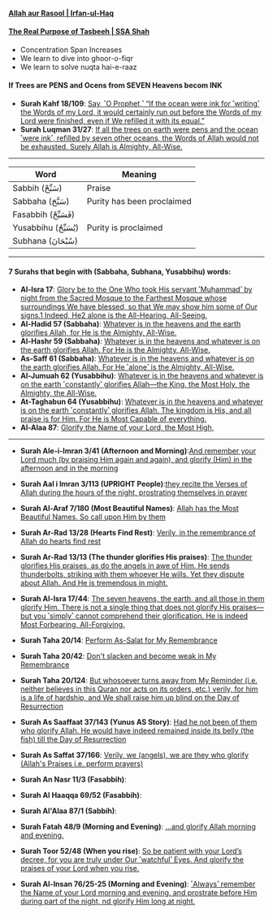 #### [Allah aur Rasool | Irfan-ul-Haq](https://www.youtube.com/shorts/GAdvoL34EAQ)

#### [The Real Purpose of Tasbeeh | SSA Shah](https://www.youtube.com/watch?v=yo1Idn7TXNQ)
* Concentration Span Increases
* We learn to dive into ghoor-o-fiqr
* We learn to solve nuqta hai-e-raaz

#### If Trees are PENS and Ocens from SEVEN Heavens becom INK
* __Surah Kahf 18/109__: [Say, ˹O Prophet,˺ “If the ocean were ink for ˹writing˺ the Words of my Lord, it would certainly run out before the Words of my Lord were finished, even if We refilled it with its equal.”](https://quran.com/18/109)
* __Surah Luqman 31/27__: [If all the trees on earth were pens and the ocean ˹were ink˺, refilled by seven other oceans, the Words of Allah would not be exhausted. Surely Allah is Almighty, All-Wise.](https://quran.com/31/27)

***

| Word | Meaning| 
|---|---|
| Sabbih (سَبِّحْ) | Praise |
| Sabbaha (سَبَّحَ) | Purity has been proclaimed |
| Fasabbih (فَسَبِّحْ) ||
| Yusabbihu (يُسَبِّحُ) | Purity is proclaimed |
| Subhana (سُبْحَانَ)||


***

#### 7 Surahs that begin with (Sabbaha, Subhana, Yusabbihu) words:
* __Al-Isra 17__: [Glory be to the One Who took His servant ˹Muḥammad˺ by night from the Sacred Mosque to the Farthest Mosque whose surroundings We have blessed, so that We may show him some of Our signs.1 Indeed, He2 alone is the All-Hearing, All-Seeing.](https://quranwbw.com/17/1)
* __Al-Hadid 57 (Sabbaha)__: [Whatever is in the heavens and the earth glorifies Allah, for He is the Almighty, All-Wise.](https://quranwbw.com/57/1) 
* __Al-Hashr 59 (Sabbaha)__: [Whatever is in the heavens and whatever is on the earth glorifies Allah. For He is the Almighty, All-Wise.](https://quranwbw.com/59/1)  
* __As-Saff 61 (Sabbaha)__: [Whatever is in the heavens and whatever is on the earth glorifies Allah. For He ˹alone˺ is the Almighty, All-Wise.](https://quranwbw.com/61/1) 
* __Al-Jumuah 62 (Yusabbihu)__: [Whatever is in the heavens and whatever is on the earth ˹constantly˺ glorifies Allah—the King, the Most Holy, the Almighty, the All-Wise.](https://quranwbw.com/62/1)
* __At-Taghabun 64 (Yusabbihu)__: [Whatever is in the heavens and whatever is on the earth ˹constantly˺ glorifies Allah. The kingdom is His, and all praise is for Him. For He is Most Capable of everything.](https://quranwbw.com/64/1)
* __Al-Alaa 87__: [Glorify the Name of your Lord, the Most High,](https://quranwbw.com/87/1)

***

* __Surah Ale-i-Imran 3/41 (Afternoon and Morning)__:[And remember your Lord much (by praising Him again and again), and glorify (Him) in the afternoon and in the morning](https://quranwbw.com/3#41)

* __Surah Aal i Imran 3/113 (UPRIGHT People)__:[they recite the Verses of Allah during the hours of the night, prostrating themselves in prayer](https://quranwbw.com/3#113)

* __Surah Al-Araf 7/180 (Most Beautiful Names)__: [Allah has the Most Beautiful Names. So call upon Him by them](https://quranwbw.com/7#180)

* __Surah Ar-Rad 13/28 (Hearts Find Rest)__: [Verily, in the remembrance of Allah do hearts find rest](https://quranwbw.com/13#28)

* __Surah Ar-Rad 13/13 (The thunder glorifies His praises)__: [The thunder glorifies His praises, as do the angels in awe of Him. He sends thunderbolts, striking with them whoever He wills. Yet they dispute about Allah. And He is tremendous in might.](https://quranwbw.com/13#13)

* __Surah Al-Isra 17/44__: [The seven heavens, the earth, and all those in them glorify Him. There is not a single thing that does not glorify His praises—but you ˹simply˺ cannot comprehend their glorification. He is indeed Most Forbearing, All-Forgiving.](https://quranwbw.com/17/41-50)
  
* __Surah Taha 20/14__: [Perform As-Salat for My Remembrance](https://quranwbw.com/20#14)
* __Surah Taha 20/42__: [Don't slacken and become weak in My Remembrance](https://quranwbw.com/20#42)
* __Surah Taha 20/124__: [But whosoever turns away from My Reminder (i.e. neither believes in this Quran nor acts on its orders, etc.) verily, for him is a life of hardship, and We shall raise him up blind on the Day of Resurrection](https://quranwbw.com/20#124)

* __Surah As Saaffaat 37/143 (Yunus AS Story)__: [Had he not been of them who glorify Allah. He would have indeed remained inside its belly (the fish) till the Day of Resurrection](https://quranwbw.com/37#143-144)

* __Surah As Saffat 37/166__: [Verily, we (angels), we are they who glorify (Allah's Praises i.e. perform prayers)](https://quranwbw.com/37#166)

* __Surah An Nasr 11/3 (Fasabbih)__: []()
* __Surah Al Haaqqa 69/52 (Fasabbih)__: []()
* __Surah Al'Alaa 87/1 (Sabbih)__: []()


* __Surah Fatah 48/9 (Morning and Evening)__: [...and glorify Allah morning and evening.](https://quranwbw.com/48/9)
* __Surah Toor 52/48 (When you rise)__: [So be patient with your Lord’s decree, for you are truly under Our ˹watchful˺ Eyes. And glorify the praises of your Lord when you rise.](https://quranwbw.com/52/48)
* __Surah Al-Insan 76/25-25 (Morning and Evening)__: [˹Always˺ remember the Name of your Lord morning and evening, and prostrate before Him during part of the night, nd glorify Him long at night.](https://quranwbw.com/76/25-26)

